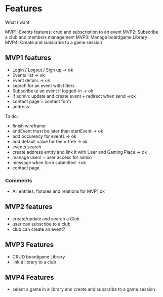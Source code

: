 # Features

What I want:

MVP1: Events features: crud and subscription to an event
MVP2: Subscribe a club and members management
MVP3: Manage boardgame Library
MVP4: Create and subscribe to a game session


## MVP1 features
- Login / Logout / Sign up -> ok
- Events list -> ok
- Event details -> ok
- search for an event with filters
- Subscribe to an event if logged-in -> ok
- if admin: update and create event + redirect when send ->ok
- contact page + contact form
- address

To do:
- finish wireframe 
- endEvent must be later than startEvent -> ok
- add occurency for events -> ok
- add default value for fee = free -> ok
- events search
- create address entity and link it with User and Gaming Place -> ok
- manage users + user access for admin
- message when form submitted ->ok
- contact page

### Comments
- All entities, fixtures and relations for MVP1 ok


## MVP2 features

- create/update and search a Club
- user can subscribe to a club
- club can create an event?

## MVP3 Features

- CRUD boardgame Library
- link a library to a club

## MVP4 Features

- select a game in a library and create and subscribe to a game session
